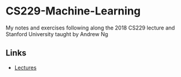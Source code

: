 # CS229-Machine-Learning
My notes and exercises following along the 2018 CS229 lecture and Stanford University taught by Andrew Ng

## Links
* [Lectures](https://www.youtube.com/playlist?list=PLoROMvodv4rMiGQp3WXShtMGgzqpfVfbU)

